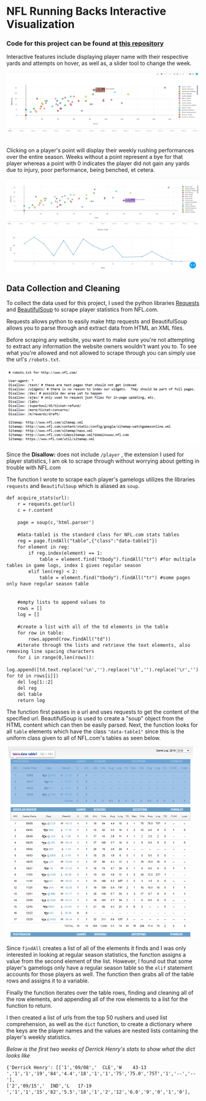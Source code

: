 # NFL Running Backs Interactive Visualization

### Code for this project can be found at [this repository](https://github.com/a-camarillo/NFL-running-backs-2019)

Interactive features include displaying player name with their respective yards and attempts on hover, as well as, a slider tool to change the week.


![Players](https://raw.githubusercontent.com/a-camarillo/NFL-running-backs-2019/master/images/players.gif)
&nbsp;
&nbsp;


Clicking on a player's point will display their weekly rushing performances over the entire season. Weeks without a point represent a bye for that player whereas a point with 0 indicates the player did not gain any yards due to injury, poor performance, being benched, et cetera. 

![Clicks](https://raw.githubusercontent.com/a-camarillo/a-camarillo.github.io/master/projects/nfl-viz/images/click.gif)

## Data Collection and Cleaning

To collect the data used for this project, I used the python libraries [Requests](https://requests.readthedocs.io/en/master/) and [BeautifulSoup](https://www.crummy.com/software/BeautifulSoup/bs4/doc/) to scrape player statistics from NFL.com.

Requests allows python to easily make http requests and BeautifulSoup allows you to parse through and extract data from HTML an XML files.

Before scraping any website, you want to make sure you're not attempting to extract any information the website owners wouldn't want you to. To see what you're allowed and not allowed to scrape through you can simply use the url's `/robots.txt`.

<img src="https://github.com/a-camarillo/a-camarillo.github.io/blob/master/projects/nfl-viz/images/nfl_robots.png?raw=true" height="200" alt="robots">

Since the **Disallow:** does not include `/player` , the extension I used for player statistics, I am ok to scrape through without worrying about getting in trouble with NFL.com

The function I wrote to scrape each player's gamelogs utilizes the libraries `requests` and `BeautifulSoup` which is aliased as `soup`.

```
def acquire_stats(url):
    r = requests.get(url)
    c = r.content

    page = soup(c,'html.parser')

    #data-table1 is the standard class for NFL.com stats tables 
    reg = page.findAll("table",{"class":"data-table1"})
    for element in reg:
        if reg.index(element) == 1:
            table = element.find("tbody").findAll("tr") #for multiple tables in game logs, index 1 gives regular season
        elif len(reg) < 2:
            table = element.find("tbody").findAll("tr") #some pages only have regular season table
            

    #empty lists to append values to
    rows = []
    log = [] 

    #create a list with all of the td elements in the table
    for row in table:
        rows.append(row.findAll("td"))
    #iterate through the lists and retrieve the text elements, also removing line spacing characters
    for i in range(0,len(rows)):
        log.append([td.text.replace('\n','').replace('\t','').replace('\r','').replace('\xa0','').replace('@','') for td in rows[i]])
    del log[1::2] 
    del reg
    del table
    return log
```
The function first passes in a url and uses requests to get the content of the specified url. BeautifulSoup is used to create a "soup" object from the HTML content which can then be easily parsed. Next, the function looks for all `table` elements which have the class `"data-table1"` since this is the uniform class given to all of NFL.com's tables as seen below. 

<img src="https://raw.githubusercontent.com/a-camarillo/a-camarillo.github.io/master/projects/nfl-viz/images/nfl_tables.gif" height="500">

Since `findAll` creates a list of all of the elements it finds and I was only interested in looking at regular season statistics, the function assigns a value from the second element of the list. However, I found out that some player's gamelogs only have a regular season table so the `elif` statement accounts for those players as well. The function then grabs all of the table rows and assigns it to a variable. 

Finally the function iterates over the table rows, finding and cleaning all of the row elements, and appending all of the row elements to a list for the function to return.

I then created a list of urls from the top 50 rushers and used list comprehension, as well as the `dict` function, to create a dictionary where the keys are the player names and the values are nested lists containing the player's weekly statistics.

*Below is the first two weeks of Derrick Henry's stats to show what the dict looks like*
```
{'Derrick Henry': [['1','09/08','  CLE','W    43-13 ','1','1','19','84','4.4','18','1','1','75','75.0','75T','1','--','--'],
['2','09/15','  IND','L   17-19 ','1','1','15','82','5.5','18','1','2','12','6.0','9','0','1','0'],
```

